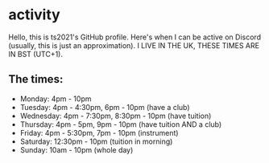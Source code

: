# activity
Hello, this is ts2021's GitHub profile. Here's when I can be active on Discord (usually, this is just an approximation).
I LIVE IN THE UK, THESE TIMES ARE IN BST (UTC+1).

## The times:
- Monday: 4pm - 10pm
- Tuesday: 4pm - 4:30pm, 6pm - 10pm (have a club)
- Wednesday: 4pm - 7:30pm, 8:30pm - 10pm (have tuition)
- Thursday: 4pm - 5pm, 9pm - 10pm (have tuition AND a club)
- Friday: 4pm - 5:30pm, 7pm - 10pm (instrument)
- Saturday: 12:30pm - 10pm (tuition in morning)
- Sunday: 10am - 10pm (whole day)
